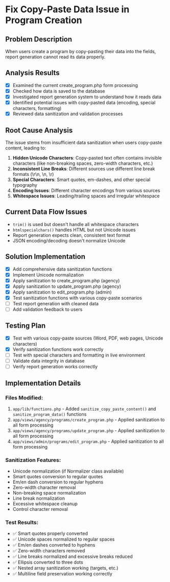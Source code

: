 # Fix Copy-Paste Data Issue in Program Creation

## Problem Description

When users create a program by copy-pasting their data into the fields, report generation cannot read its data properly.

## Analysis Results

- [x] Examined the current create_program.php form processing
- [x] Checked how data is saved to the database
- [x] Investigated report generation system to understand how it reads data
- [x] Identified potential issues with copy-pasted data (encoding, special characters, formatting)
- [x] Reviewed data sanitization and validation processes

## Root Cause Analysis

The issue stems from insufficient data sanitization when users copy-paste content, leading to:

1. **Hidden Unicode Characters**: Copy-pasted text often contains invisible characters (like non-breaking spaces, zero-width characters, etc.)
2. **Inconsistent Line Breaks**: Different sources use different line break formats (\r\n, \n, \r)
3. **Special Characters**: Smart quotes, em-dashes, and other special typography
4. **Encoding Issues**: Different character encodings from various sources
5. **Whitespace Issues**: Leading/trailing spaces and irregular whitespace

## Current Data Flow Issues

- `trim()` is used but doesn't handle all whitespace characters
- `htmlspecialchars()` handles HTML but not Unicode issues
- Report generation expects clean, consistent text format
- JSON encoding/decoding doesn't normalize Unicode

## Solution Implementation

- [x] Add comprehensive data sanitization functions
- [x] Implement Unicode normalization
- [x] Apply sanitization to create_program.php (agency)
- [x] Apply sanitization to update_program.php (agency)
- [x] Apply sanitization to edit_program.php (admin)
- [x] Test sanitization functions with various copy-paste scenarios
- [ ] Test report generation with cleaned data
- [ ] Add validation feedback to users

## Testing Plan

- [x] Test with various copy-paste sources (Word, PDF, web pages, Unicode characters)
- [x] Verify sanitization functions work correctly
- [ ] Test with special characters and formatting in live environment
- [ ] Validate data integrity in database
- [ ] Verify report generation works correctly

## Implementation Details

### Files Modified:

1. `app/lib/functions.php` - Added `sanitize_copy_paste_content()` and `sanitize_program_data()` functions
2. `app/views/agency/programs/create_program.php` - Applied sanitization to all form processing
3. `app/views/agency/programs/update_program.php` - Applied sanitization to all form processing
4. `app/views/admin/programs/edit_program.php` - Applied sanitization to all form processing

### Sanitization Features:

- Unicode normalization (if Normalizer class available)
- Smart quotes conversion to regular quotes
- Em/en dash conversion to regular hyphens
- Zero-width character removal
- Non-breaking space normalization
- Line break normalization
- Excessive whitespace cleanup
- Control character removal

### Test Results:

- ✅ Smart quotes properly converted
- ✅ Unicode spaces normalized to regular spaces
- ✅ Em/en dashes converted to hyphens
- ✅ Zero-width characters removed
- ✅ Line breaks normalized and excessive breaks reduced
- ✅ Ellipsis converted to three dots
- ✅ Nested array sanitization working (targets, etc.)
- ✅ Multiline field preservation working correctly
